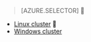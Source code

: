 > [AZURE.SELECTOR]

- [Linux cluster](/documentation/articles/hdinsight-use-oozie-linux-mac)

- [Windows cluster](/documentation/articles/hdinsight-use-oozie)
